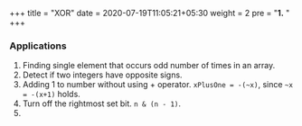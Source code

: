 +++
title = "XOR"
date =  2020-07-19T11:05:21+05:30
weight = 2
pre = "<b>1.</b> "
+++

### Applications
1. Finding single element that occurs odd number of times in an array. 
2. Detect if two integers have opposite signs. 
3. Adding 1 to number without using + operator. `xPlusOne = -(~x)`, since `~x = -(x+1)` holds.
4. Turn off the rightmost set bit. `n & (n - 1)`.
5. 